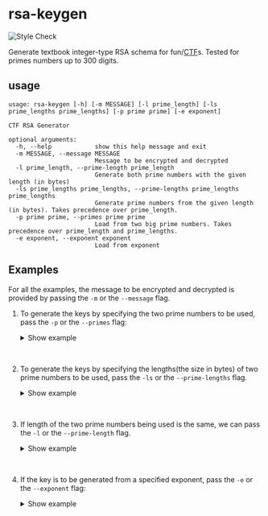 # rsa-keygen
![Style Check](https://github.com/alanyee/rsa-keygen/actions/workflows/linter.yml/badge.svg)

Generate textbook integer-type RSA schema for fun/[CTF](https://ctftime.org/)s. Tested for primes numbers up to 300 digits.

## usage

```text
usage: rsa-keygen [-h] [-m MESSAGE] [-l prime_length] [-ls prime_lengths prime_lengths] [-p prime prime] [-e exponent]

CTF RSA Generator

optional arguments:
  -h, --help            show this help message and exit
  -m MESSAGE, --message MESSAGE
                        Message to be encrypted and decrypted
  -l prime_length, --prime-length prime_length
                        Generate both prime numbers with the given length (in bytes)
  -ls prime_lengths prime_lengths, --prime-lengths prime_lengths prime_lengths
                        Generate prime numbers from the given length (in bytes). Takes precedence over prime_length.
  -p prime prime, --primes prime prime
                        Load from two big prime numbers. Takes precedence over prime_length and prime_lengths.
  -e exponent, --exponent exponent
                        Load from exponent
 ```

## Examples

For all the examples, the message to be encrypted and decrypted is provided by passing the `-m` or the `--message` flag.

1. To generate the keys by specifying the two prime numbers to be used, pass the `-p` or the `--primes` flag:
    <details>
    <summary>Show example</summary>
    <p>
    
    ```
    $ rsa-keygen -m "The message goes here" -p 17 13
    m:
    123362127776045355325184496631186371083667333542501
    n:
    221
    phi:
    192
    d:
    65
    c:
    21
    ```
   This example uses the two prime numbers 17 and 13 to generate the keys.

    The order in  which the arguments are passed don't matter. The command below will work just like the above example.  
    `$ rsa-keygen -p 17 13 -m "The message goes here`
    </p>
    </details>  
  
<br>

2. To generate the keys by specifying the lengths(the size in bytes) of two prime numbers to be used, pass the `-ls` or the `--prime-lengths` flag.
    <details>
    <summary>Show example</summary>
    <p>
   
    ```
    $ rsa-keygen -m "The message goes here" -ls 32 64 
    m:
    123362127776045355325184496631186371083667333542501
    Generating 1st prime of length 32 ... Done.
    Generating 2nd prime of length 64 ... Done.
    n:
    47556891592590489208054307657
    phi:
    47556891576510580051989125316
    d:
    17786395004834686171999106621
    c:
    21952363551535066551250980471
    ```
    </p>
    This example uses one prime number having the size of 32 bytes while the other prime number having the size of 64 bytes.
    </details>  

<br>

3. If length of the two prime numbers being used is the same, we can pass the `-l` or the `--prime-length` flag.
    <details>
    <summary>Show example</summary>
    <p>
   
    ```
    $ rsa-keygen -m "The message goes here" -l 256 
    m:
    123362127776045355325184496631186371083667333542501
    Generating 1st prime of length 256 ... Done.
    Generating 2nd prime of length 256 ... Done.
    n:
    5582826894363286377472569981239943370180566271496343561506135521040753567699648883542943641090961494366588907876500582592466309738990834922788665356802131
    phi:
    5582826894363286377472569981239943370180566271496343561506135521040753567699497243467916597156172216800437440457198218821636002629632191399098338937620872
    d:
    1307603229145008863606877782199873822913341963584980601326261199749386869465909069491013011983265079693710647588659728991441668681277051710883310232273073
    c:
    1957840327725554014766627662755023947129607290378923521502432676947466991128225062897106936657555488818065445667019180444456599814566964260723515825205380
    ```
    </p>
    </details> 
   
<br>

4. If the key is to be generated from a specified exponent, pass the `-e` or the `--exponent` flag:
    <details>
    <summary>Show example</summary>
    <p>
   
    ```
    $ rsa-keygen -m "The message goes here" -l 32 -e 65537
    m:
    123362127776045355325184496631186371083667333542501
    Generating 1st prime of length 32 ... Done.
    Generating 2nd prime of length 32 ... Done.
    n:
    12962843795152722343
    phi:
    12962843787936417760
    d:
    10493184396506017953
    c:
    6233734676688870585
    ```
    </p>
    </details>